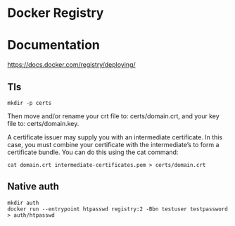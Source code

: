Docker Registry
===

# Documentation
https://docs.docker.com/registry/deploying/

## Tls
```
mkdir -p certs
```
Then move and/or rename your crt file to: certs/domain.crt, and your key file to: certs/domain.key.

A certificate issuer may supply you with an intermediate certificate.
In this case, you must combine your certificate with the intermediate’s to form a certificate bundle.
You can do this using the cat command:
```
cat domain.crt intermediate-certificates.pem > certs/domain.crt
```


## Native auth
```
mkdir auth
docker run --entrypoint htpasswd registry:2 -Bbn testuser testpassword > auth/htpasswd
```

